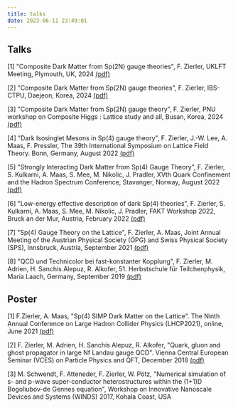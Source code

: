 ```yaml
---
title: talks
date: 2023-06-11 23:49:01
---
```


## Talks

[1] "Composite Dark Matter from Sp(2N) gauge theories", F. Zierler, UKLFT Meeting, Plymouth, UK, 2024 [(pdf)](pdfs/talk_plymout_2024.pdf)

[2] "Composite Dark Matter from Sp(2N) gauge theories", F. Zierler, IBS-CTPU, Daejeon, Korea, 2024 [(pdf)](pdfs/zierler_daejeon_2024.pdf)

[3] "Composite Dark Matter from Sp(2N) gauge theory", F. Zierler, PNU workshop on Composite Higgs : Lattice study and all, Busan, Korea, 2024 [(pdf)](pdfs/zierler_busan_2024.pdf)

[4] "Dark Isosinglet Mesons in Sp(4) gauge theory", F. Zierler, J.-W. Lee, A. Maas, F. Pressler, The 39th International Symposium on Lattice Field Theory. Bonn, Germany, August 2022 [(pdf)](pdfs/Lattice2022_Zierler.pdf)

[5] "Strongly Interacting Dark Matter from Sp(4) Gauge Theory", F. Zierler, S. Kulkarni, A. Maas, S. Mee, M. Nikolic, J. Pradler, XVth Quark Confinement and the Hadron Spectrum Conference, Stavanger, Norway, August 2022 [(pdf)](pdfs/Confinement2022_Zierler.pdf)

[6] "Low-energy effective description of dark Sp(4) theories", F. Zierler, S. Kulkarni, A. Maas, S. Mee, M. Nikolic, J. Pradler, FAKT Workshop 2022, Bruck an der Mur, Austria, February 2022 [(pdf)](pdfs/FAKT2022_FG1_Zierler.pdf)

[7] "Sp(4) Gauge Theory on the Lattice", F. Zierler, A. Maas, Joint Annual Meeting of the Austrian Physical Society (ÖPG) and Swiss Physical Society (SPS), Innsbruck, Austria, September 2021 [(pdf)](pdfs/OEPGSPS2021_Zierler.pdf)

[8] "QCD und Technicolor bei fast-konstanter Kopplung", F. Zierler, M. Adrien, H. Sanchis Alepuz, R. Alkofer, 51. Herbstschule für Teilchenphysik, Maria Laach, Germany, September 2019 [(pdf)](pdfs/MariaLaach2019_Zierler.pdf)

## Poster

[1] F.Zierler, A. Maas, "Sp(4) SIMP Dark Matter on the Lattice". The Ninth Annual Conference on Large Hadron Collider Physics (LHCP2021), online, June 2021 [(pdf)](pdfs/LHCP2021_SIMP_DM_Zierler.pdf)

[2] F. Zierler, M. Adrien, H. Sanchis Alepuz, R. Alkofer, "Quark, gluon and ghost propagator in large Nf Landau gauge QCD". Vienna Central European Seminar (VCES) on Particle Physics and QFT, December 2018 [(pdf)](pdfs/VCES2018.pdf)

[3] M. Schwendt, F. Atteneder, F. Zierler, W. Pötz, "Numerical simulation of s- and p-wave super-conductor heterostructures within the (1+1)D Bogoliubov-de Gennes equation", Workshop on Innovative Nanoscale Devices and Systems (WINDS) 2017, Kohala Coast, USA